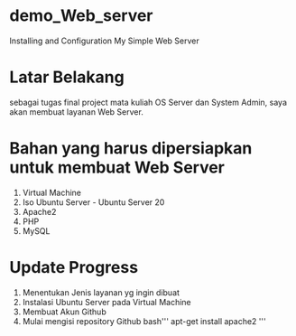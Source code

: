# demo_Web_server
Installing and Configuration My Simple Web Server

# Latar Belakang
sebagai tugas final project mata kuliah OS Server dan System Admin, saya akan membuat layanan Web Server.

# Bahan yang harus dipersiapkan untuk membuat Web Server
1. Virtual Machine
2. Iso Ubuntu Server - Ubuntu Server 20
3. Apache2
4. PHP 
5. MySQL

# Update Progress
1. Menentukan Jenis layanan yg ingin dibuat
2. Instalasi Ubuntu Server pada Virtual Machine
3. Membuat Akun Github
4. Mulai mengisi repository Github
bash'''
apt-get install apache2
'''
